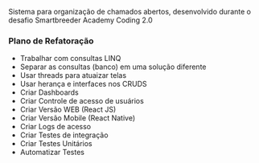 Sistema para organização de chamados abertos, desenvolvido durante o desafio Smartbreeder Academy Coding 2.0

### Plano de Refatoração 
  - Trabalhar com consultas LINQ 
  - Separar as consultas (banco) em uma solução diferente 
  - Usar threads para atuaizar telas 
  - Usar herança e interfaces nos CRUDS 
  - Criar Dashboards 
  - Criar Controle de acesso de usuários
  - Criar Versão WEB (React JS)
  - Criar Versão Mobile (React Native)
  - Criar Logs de acesso 
  - Criar Testes de integração 
  - Criar Testes Unitários 
  - Automatizar Testes 
